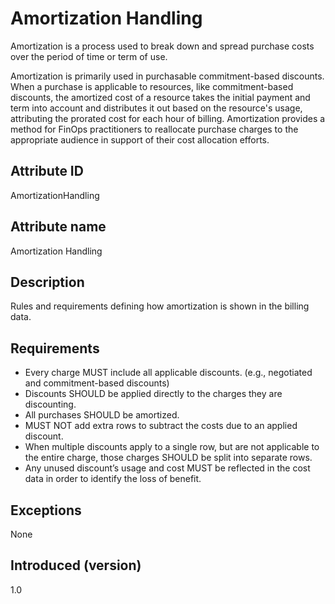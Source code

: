 # Amortization Handling

Amortization is a process used to break down and spread purchase costs over the period of time or term of use. 

Amortization is primarily used in purchasable commitment-based discounts. When a purchase is applicable to resources, like commitment-based discounts, the amortized cost of a resource takes the initial payment and term into account and distributes it out based on the resource's usage, attributing the prorated cost for each hour of billing. Amortization provides a method for FinOps practitioners to reallocate purchase charges to the appropriate audience in support of their cost allocation efforts. 

## Attribute ID

AmortizationHandling

## Attribute name

Amortization Handling

## Description

Rules and requirements defining how amortization is shown in the billing data.

## Requirements

* Every charge MUST include all applicable discounts. (e.g., negotiated and commitment-based discounts)
* Discounts SHOULD be applied directly to the charges they are discounting.
* All purchases SHOULD be amortized.
* MUST NOT add extra rows to subtract the costs due to an applied discount.
* When multiple discounts apply to a single row, but are not applicable to the entire charge, those charges SHOULD be split into separate rows.
* Any unused discount’s usage and cost MUST be reflected in the cost data in order to identify the loss of benefit. 

## Exceptions

None

## Introduced (version)

1.0
